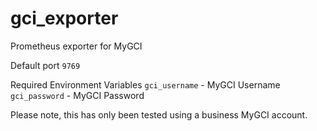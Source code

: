 # gci_exporter
Prometheus exporter for MyGCI

Default port `9769`

Required Environment Variables
`gci_username` - MyGCI Username
`gci_password` - MyGCI Password

Please note, this has only been tested using a business MyGCI account.